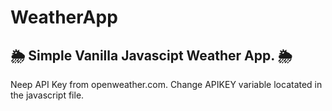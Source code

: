 # WeatherApp
## :sun_behind_rain_cloud: Simple Vanilla Javascipt Weather App. :sun_behind_rain_cloud:
Neep API Key from openweather.com.
Change APIKEY variable locatated in the javascript file.
